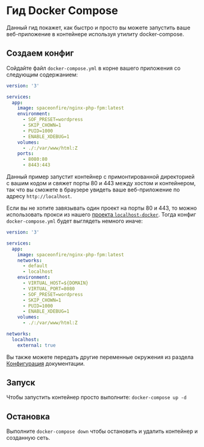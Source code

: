 # Гид Docker Compose

Данный гид покажет, как быстро и просто вы можете запустить ваше веб-приложение в контейнере используя утилиту docker-compose.

## Создаем конфиг

Сойдайте файл `docker-compose.yml` в корне вашего приложения со следующим содержанием:

```yaml
version: '3'

services:
  app:
    image: spaceonfire/nginx-php-fpm:latest
    environment:
      - SOF_PRESET=wordpress
      - SKIP_CHOWN=1
      - PUID=1000
      - ENABLE_XDEBUG=1
    volumes:
      - ./:/var/www/html:Z
    ports:
      - 8080:80
      - 8443:443
```

Данный пример запустит контейнер с примонтированной директорией с вашим кодом
и свяжет порты 80 и 443 между хостом и контейнером, так что вы сможете в браузере увидеть ваше
веб-приложение по адресу `http://localhost`.

Если вы не хотите завязывать один проект на порты 80 и 443, то можно использовать прокси из нашего
[проекта `localhost-docker`](https://github.com/dockeronfire/localhost-docker).
Тогда конфиг `docker-compose.yml` будет выглядеть немного иначе:

```yaml
version: '3'

services:
  app:
    image: spaceonfire/nginx-php-fpm:latest
    networks:
      - default
      - localhost
    environment:
      - VIRTUAL_HOST=${DOMAIN}
      - VIRTUAL_PORT=8080
      - SOF_PRESET=wordpress
      - SKIP_CHOWN=1
      - PUID=1000
      - ENABLE_XDEBUG=1
    volumes:
      - ./:/var/www/html:Z

networks:
  localhost:
    external: true
```

Вы также можете передать другие переменные окружения из раздела [Конфигурация](../configure.md) документации.

## Запуск

Чтобы запустить контейнер просто выполните: `docker-compose up -d`

## Остановка

Выполните `docker-compose down` чтобы остановить и удалить контейнер и созданную сеть.
